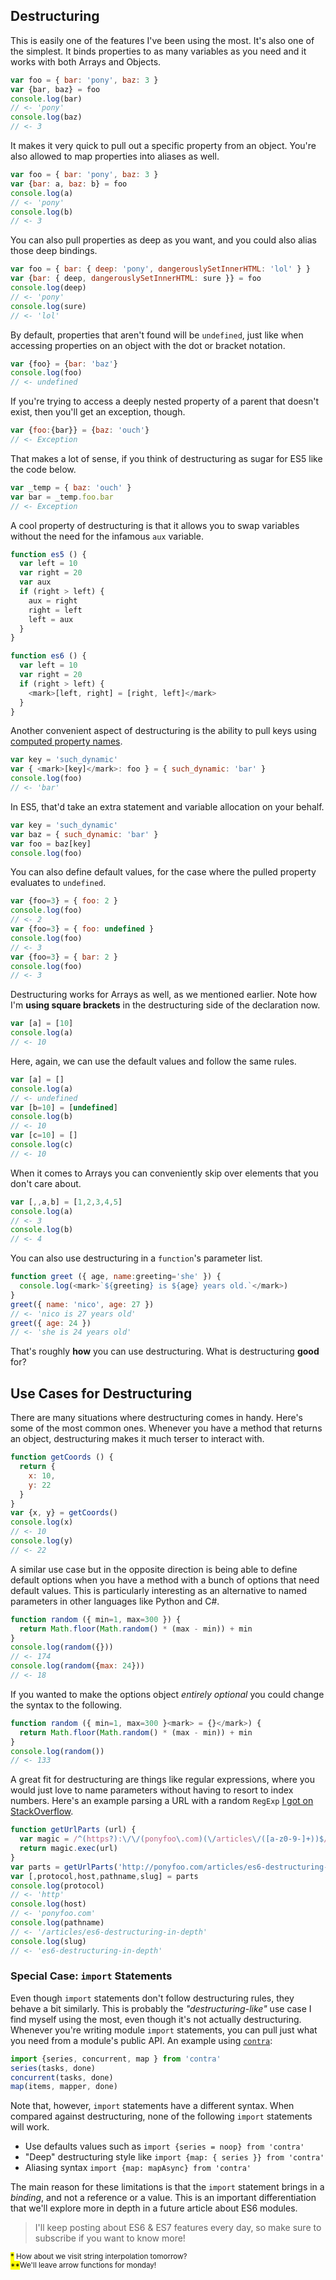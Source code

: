 ## Destructuring

This is easily one of the features I've been using the most. It's also one of the simplest. It binds properties to as many variables as you need and it works with both Arrays and Objects.

```js
var foo = { bar: 'pony', baz: 3 }
var {bar, baz} = foo
console.log(bar)
// <- 'pony'
console.log(baz)
// <- 3
```

It makes it very quick to pull out a specific property from an object. You're also allowed to map properties into aliases as well.

```js
var foo = { bar: 'pony', baz: 3 }
var {bar: a, baz: b} = foo
console.log(a)
// <- 'pony'
console.log(b)
// <- 3
```

You can also pull properties as deep as you want, and you could also alias those deep bindings.

```js
var foo = { bar: { deep: 'pony', dangerouslySetInnerHTML: 'lol' } }
var {bar: { deep, dangerouslySetInnerHTML: sure }} = foo
console.log(deep)
// <- 'pony'
console.log(sure)
// <- 'lol'
```

By default, properties that aren't found will be `undefined`, just like when accessing properties on an object with the dot or bracket notation.

```js
var {foo} = {bar: 'baz'}
console.log(foo)
// <- undefined
```

If you're trying to access a deeply nested property of a parent that doesn't exist, then you'll get an exception, though.

```js
var {foo:{bar}} = {baz: 'ouch'}
// <- Exception
```

That makes a lot of sense, if you think of destructuring as sugar for ES5 like the code below.

```js
var _temp = { baz: 'ouch' }
var bar = _temp.foo.bar
// <- Exception
```

A cool property of destructuring is that it allows you to swap variables without the need for the infamous `aux` variable.

```js
function es5 () {
  var left = 10
  var right = 20
  var aux
  if (right > left) {
    aux = right
    right = left
    left = aux
  }
}
```

```js
function es6 () {
  var left = 10
  var right = 20
  if (right > left) {
    <mark>[left, right] = [right, left]</mark>
  }
}
```

Another convenient aspect of destructuring is the ability to pull keys using [computed property names][3].

```js
var key = 'such_dynamic'
var { <mark>[key]</mark>: foo } = { such_dynamic: 'bar' }
console.log(foo)
// <- 'bar'
```

In ES5, that'd take an extra statement and variable allocation on your behalf.

```js
var key = 'such_dynamic'
var baz = { such_dynamic: 'bar' }
var foo = baz[key]
console.log(foo)
```

You can also define default values, for the case where the pulled property evaluates to `undefined`.

```js
var {foo=3} = { foo: 2 }
console.log(foo)
// <- 2
var {foo=3} = { foo: undefined }
console.log(foo)
// <- 3
var {foo=3} = { bar: 2 }
console.log(foo)
// <- 3
```

Destructuring works for Arrays as well, as we mentioned earlier. Note how I'm **using square brackets** in the destructuring side of the declaration now.

```js
var [a] = [10]
console.log(a)
// <- 10
```

Here, again, we can use the default values and follow the same rules.

```js
var [a] = []
console.log(a)
// <- undefined
var [b=10] = [undefined]
console.log(b)
// <- 10
var [c=10] = []
console.log(c)
// <- 10
```

When it comes to Arrays you can conveniently skip over elements that you don't care about.

```js
var [,,a,b] = [1,2,3,4,5]
console.log(a)
// <- 3
console.log(b)
// <- 4
```

You can also use destructuring in a `function`'s parameter list.

```js
function greet ({ age, name:greeting='she' }) {
  console.log(<mark>`${greeting} is ${age} years old.`</mark>)
}
greet({ name: 'nico', age: 27 })
// <- 'nico is 27 years old'
greet({ age: 24 })
// <- 'she is 24 years old'
```

That's roughly **how** you can use destructuring. What is destructuring **good** for?

## Use Cases for Destructuring

There are many situations where destructuring comes in handy. Here's some of the most common ones. Whenever you have a method that returns an object, destructuring makes it much terser to interact with.

```js
function getCoords () {
  return {
    x: 10,
    y: 22
  }
}
var {x, y} = getCoords()
console.log(x)
// <- 10
console.log(y)
// <- 22
```

A similar use case but in the opposite direction is being able to define default options when you have a method with a bunch of options that need default values. This is particularly interesting as an alternative to named parameters in other languages like Python and C#.

```js
function random ({ min=1, max=300 }) {
  return Math.floor(Math.random() * (max - min)) + min
}
console.log(random({}))
// <- 174
console.log(random({max: 24}))
// <- 18
```

If you wanted to make the options object _entirely optional_ you could change the syntax to the following.

```js
function random ({ min=1, max=300 }<mark> = {}</mark>) {
  return Math.floor(Math.random() * (max - min)) + min
}
console.log(random())
// <- 133
```

A great fit for destructuring are things like regular expressions, where you would just love to name parameters without having to resort to index numbers. Here's an example parsing a URL with a random `RegExp` [I got on StackOverflow][1].

```js
function getUrlParts (url) {
  var magic = /^(https?):\/\/(ponyfoo\.com)(\/articles\/([a-z0-9-]+))$/
  return magic.exec(url)
}
var parts = getUrlParts('http://ponyfoo.com/articles/es6-destructuring-in-depth')
var [,protocol,host,pathname,slug] = parts
console.log(protocol)
// <- 'http'
console.log(host)
// <- 'ponyfoo.com'
console.log(pathname)
// <- '/articles/es6-destructuring-in-depth'
console.log(slug)
// <- 'es6-destructuring-in-depth'
```

### Special Case: `import` Statements

Even though `import` statements don't follow destructuring rules, they behave a bit similarly. This is probably the _"destructuring-like"_ use case I find myself using the most, even though it's not actually destructuring. Whenever you're writing module `import` statements, you can pull just what you need from a module's public API. An example using [`contra`][2]:

```js
import {series, concurrent, map } from 'contra'
series(tasks, done)
concurrent(tasks, done)
map(items, mapper, done)
```

Note that, however, `import` statements have a different syntax. When compared against destructuring, none of the following `import` statements will work.

- Use defaults values such as `import {series = noop} from 'contra'`
- "Deep" destructuring style like `import {map: { series }} from 'contra'`
- Aliasing syntax `import {map: mapAsync} from 'contra'`

The main reason for these limitations is that the `import` statement brings in a _binding_, and not a reference or a value. This is an important differentiation that we'll explore more in depth in a future article about ES6 modules.

> I'll keep posting about ES6 & ES7 features every day, so make sure to subscribe if you want to know more!

<sub><mark>\*</mark> How about we visit string interpolation tomorrow?</sub>  
<sub><mark>\*\*</mark>We'll leave arrow functions for monday!</sub>

[1]: http://stackoverflow.com/a/27755/389745 "Getting parts of a URL on StackOverflow"
[2]: https://github.com/bevacqua/contra "bevacqua/contra on GitHub"
[3]: https://developer.mozilla.org/en-US/docs/Web/JavaScript/Reference/Operators/Object_initializer#Computed_property_names "Computed Property Names – MDN"

